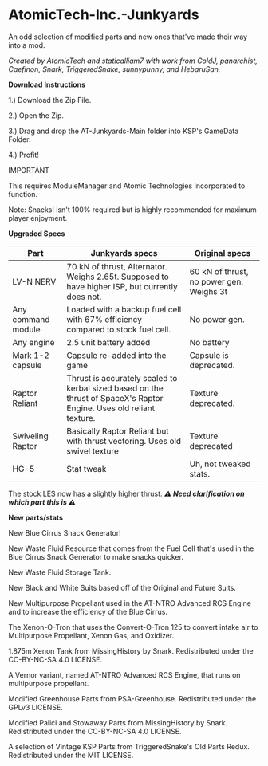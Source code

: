 # AtomicTech-Inc.-Junkyards
An odd selection of modified parts and new ones that've made their way into a mod.

*Created by AtomicTech and staticalliam7 with work from ColdJ, panarchist, Caefinon, Snark, TriggeredSnake, sunnypunny, and HebaruSan.*

**Download Instructions**

1.) Download the Zip File.

2.) Open the Zip.

3.) Drag and drop the AT-Junkyards-Main folder into KSP's GameData Folder.

4.) Profit!

IMPORTANT

This requires ModuleManager and Atomic Technologies Incorporated to function.

Note: Snacks! isn't 100% required but is highly recommended for maximum player enjoyment.


**Upgraded Specs**

| Part | Junkyards specs | Original specs |
|------|-----------------|----------------|
| LV-N NERV | 70 kN of thrust, Alternator. Weighs 2.65t. Supposed to have higher ISP, but currently does not. | 60 kN of thrust, no power gen. Weighs 3t | 
| Any command module | Loaded with a backup fuel cell with 67% efficiency compared to stock fuel cell. | No power gen. |
| Any engine | 2.5 unit battery added | No battery | 
| Mark 1-2 capsule | Capsule re-added into the game | Capsule is deprecated. |
| Raptor Reliant | Thrust is accurately scaled to kerbal sized based on the thrust of SpaceX's Raptor Engine. Uses old reliant texture. | Texture deprecated.|
| Swiveling Raptor | Basically Raptor Reliant but with thrust vectoring. Uses old swivel texture | Texture deprecated |
| HG-5 | Stat tweak | Uh, not tweaked stats. |


The stock LES now has a slightly higher thrust.</span> ***⚠ Need clarification on which part this is ⚠***


**New parts/stats**


New Blue Cirrus Snack Generator!

New Waste Fluid Resource that comes from the Fuel Cell that's used in the Blue Cirrus Snack Generator to make snacks quicker.

New Waste Fluid Storage Tank.

New Black and White Suits based off of the Original and Future Suits.

New Multipurpose Propellant used in the AT-NTRO Advanced RCS Engine and to increase the efficiency of the Blue Cirrus.

The Xenon-O-Tron that uses the Convert-O-Tron 125 to convert intake air to Multipurpose Propellant, Xenon Gas, and Oxidizer.

1.875m Xenon Tank from MissingHistory by Snark. Redistributed under the CC-BY-NC-SA 4.0 LICENSE.

A Vernor variant, named AT-NTRO Advanced RCS Engine, that runs on multipurpose propellant.

Modified Greenhouse Parts from PSA-Greenhouse. Redistributed under the GPLv3 LICENSE.

Modified Palici and Stowaway Parts from MissingHistory by Snark. Redistributed under the CC-BY-NC-SA 4.0 LICENSE.

A selection of Vintage KSP Parts from TriggeredSnake's Old Parts Redux. Redistributed under the MIT LICENSE.


